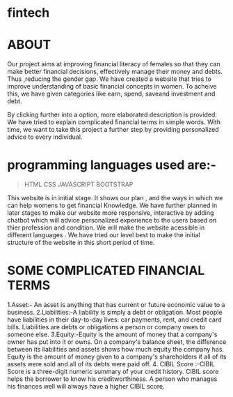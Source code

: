 # fintech
# ABOUT
Our project aims at improving financial literacy of females so that they can make better financial decisions, effectively manage their money and debts. Thus ,reducing the gender gap. We have created a website that tries to improve understanding of basic financial concepts in women. To acheive this, we have given categories like earn, spend, saveand investment and debt.

By clicking further into a option, more elaborated description is provided. We have tried to explain complicated financial terms in simple words. With time, we want to take this project a further step by providing personalized advice to every individual.
# programming languages used are:-
>HTML
>CSS
>JAVASCRIPT
>BOOTSTRAP

This website is in initial stage. It shows our plan , and the ways in which we can help womens to get financial Knowledge. We have further planned in later stages to make our website more responsive, interactive by adding chatbot which will advice personalized experience to the users based on thier profession and condition. We will make the website acessible in different languages .
We have tried our level best to make the initial structure of the website in this short period of time.

# SOME COMPLICATED FINANCIAL TERMS
1.Asset:- An asset is anything that has current or future economic value to a business. 
2.Liabilities:-A liability is simply a debt or obligation. Most people have liabilities in their day-to-day lives: car payments, rent, and credit card bills. Liabilities are debts or obligations a person or company owes to someone else. 
3.Equity:-Equity is the amount of money that a company's owner has put into it or owns. On a company's balance sheet, the difference between its liabilities and assets shows how much equity the company has. Equity is the amount of money given to a company's shareholders if all of its assets were sold and all of its debts were paid off. 
4. CIBIL Score :-CIBIL Score is a three-digit numeric summary of your credit history. CIBIL score helps the borrower to know his creditworthiness. A person who manages his finances well will always have a higher CIBIL score.
